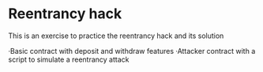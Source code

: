 # Reentrancy hack

This is an exercise to practice the reentrancy hack and its solution

·Basic contract with deposit and withdraw features
·Attacker contract with a script to simulate a reentrancy attack